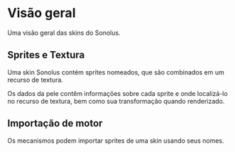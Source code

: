 # Visão geral

Uma visão geral das skins do Sonolus.

## Sprites e Textura

Uma skin Sonolus contém sprites nomeados, que são combinados em um recurso de textura.

Os dados da pele contêm informações sobre cada sprite e onde localizá-lo no recurso de textura, bem como sua transformação quando renderizado.

## Importação de motor

Os mecanismos podem importar sprites de uma skin usando seus nomes.
